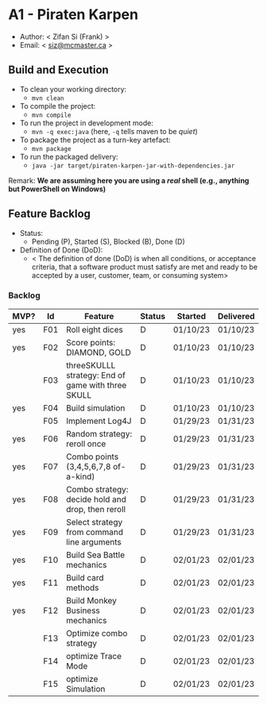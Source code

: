 # A1 - Piraten Karpen

  * Author: < Zifan Si (Frank) >
  * Email: < siz@mcmaster.ca >

## Build and Execution

  * To clean your working directory:
    * `mvn clean`
  * To compile the project:
    * `mvn compile`
  * To run the project in development mode:
    * `mvn -q exec:java` (here, `-q` tells maven to be _quiet_)
  * To package the project as a turn-key artefact:
    * `mvn package`
  * To run the packaged delivery:
    * `java -jar target/piraten-karpen-jar-with-dependencies.jar` 

Remark: **We are assuming here you are using a _real_ shell (e.g., anything but PowerShell on Windows)**

## Feature Backlog

 * Status: 
   * Pending (P), Started (S), Blocked (B), Done (D)
 * Definition of Done (DoD):
   * < The definition of done (DoD) is when all conditions, or acceptance criteria, that a software product must satisfy are met and ready to be accepted by a user, customer, team, or consuming system>

### Backlog 

| MVP? | Id  | Feature                                            | Status | Started  | Delivered |
|------|-----|----------------------------------------------------|--------|----------|-----------|
| yes  | F01 | Roll eight dices                                   | D      | 01/10/23 | 01/10/23  |
| yes  | F02 | Score points: DIAMOND, GOLD                        | D      | 01/10/23 | 01/10/23  |
|      | F03 | threeSKULLL strategy: End of game with three SKULL | D      | 01/10/23 | 01/10/23  |
| yes  | F04 | Build simulation                                   | D      | 01/10/23 | 01/10/23  |
|      | F05 | Implement Log4J                                    | D      | 01/29/23 | 01/31/23  |
| yes  | F06 | Random strategy: reroll once                       | D      | 01/29/23 | 01/31/23  |
| yes  | F07 | Combo points (3,4,5,6,7,8 of-a-kind)               | D      | 01/29/23 | 01/31/23  |
| yes  | F08 | Combo strategy: decide hold and drop, then reroll  | D      | 01/29/23 | 01/31/23  |
| yes  | F09 | Select strategy from command line arguments        | D      | 01/29/23 | 01/31/23  |
| yes  | F10 | Build Sea Battle mechanics                         | D      | 02/01/23 | 02/01/23  |
| yes  | F11 | Build card methods                                 | D      | 02/01/23 | 02/01/23  |
| yes  | F12 | Build Monkey Business mechanics                    | D      | 02/01/23 | 02/01/23  |
|      | F13 | Optimize combo strategy                            | D      | 02/01/23 | 02/01/23  |
|      | F14 | optimize Trace Mode                                | D      | 02/01/23 | 02/01/23  |
|      | F15 | optimize Simulation                                | D      | 02/01/23 | 02/01/23  |
    


